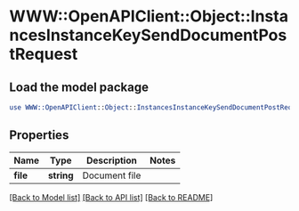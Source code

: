 # WWW::OpenAPIClient::Object::InstancesInstanceKeySendDocumentPostRequest

## Load the model package
```perl
use WWW::OpenAPIClient::Object::InstancesInstanceKeySendDocumentPostRequest;
```

## Properties
Name | Type | Description | Notes
------------ | ------------- | ------------- | -------------
**file** | **string** | Document file | 

[[Back to Model list]](../README.md#documentation-for-models) [[Back to API list]](../README.md#documentation-for-api-endpoints) [[Back to README]](../README.md)


